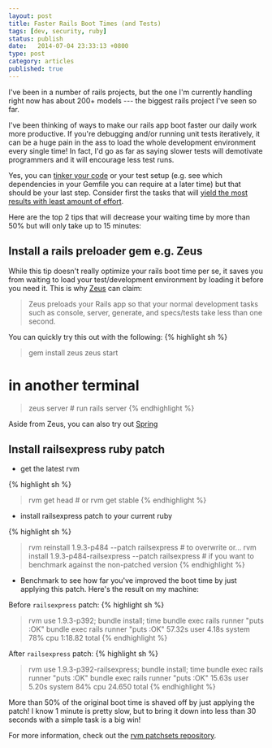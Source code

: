 ```yaml
---
layout: post
title: Faster Rails Boot Times (and Tests)
tags: [dev, security, ruby]
status: publish
date:   2014-07-04 23:33:13 +0800
type: post
category: articles
published: true
---
```


I've been in a number of rails projects, but the one I'm
currently handling right now has about 200+ models --- the biggest
rails project I've seen so far.

I've been thinking of ways to make our rails app boot faster
our daily work more productive. If you're debugging and/or
running unit tests iteratively, it can be a huge pain in the ass
to load the whole development environment every single time!
In fact, I'd go as far as saying slower tests will demotivate
programmers and it will encourage less test runs.

Yes, you can [tinker your code](http://www.fngtps.com/2013/fast-test-suite-boot-times-with-ruby-on-rails/)
or your test setup (e.g. see which dependencies in your Gemfile you can require at a later time)
but that should be your last step. Consider first the tasks that will
[yield the most results with least amount of effort](http://en.wikipedia.org/wiki/Pareto_principle).

Here are the top 2 tips that will decrease your waiting time by more than 50% but will only take up to 15 minutes:

## Install a rails preloader gem e.g. Zeus

While this tip doesn't really optimize your rails boot time per se,
it saves you from waiting to load your test/development environment
by loading it before you need it. This is why [Zeus](https://github.com/burke/zeus) can claim:

> Zeus preloads your Rails app so that your normal development tasks such as console, server, generate, and specs/tests take less than one second.

You can quickly try this out with the following:
{% highlight sh %}
> gem install zeus
> zeus start
# in another terminal
> zeus server # run rails server
{% endhighlight %}

Aside from Zeus, you can also try out [Spring](https://github.com/jonleighton/spring)

## Install railsexpress ruby patch

- get the latest rvm

{% highlight sh %}
> rvm get head # or
> rvm get stable
{% endhighlight %}

- install railsexpress patch to your current ruby

{% highlight sh %}
> rvm reinstall 1.9.3-p484 --patch railsexpress # to overwrite or...
> rvm install 1.9.3-p484-railsexpress --patch railsexpress # if you want to benchmark against the non-patched version
{% endhighlight %}

- Benchmark to see how far you've improved the boot time by just applying this patch. Here's the result on my machine:

Before `railsexpress` patch:
{% highlight sh %}
> rvm use 1.9.3-p392; bundle install;
> time bundle exec rails runner "puts :OK"
bundle exec rails runner "puts :OK"  57.32s user 4.18s system 78% cpu 1:18.82 total
{% endhighlight %}

After `railsexpress` patch:
{% highlight sh %}
> rvm use 1.9.3-p392-railsexpress; bundle install;
> time bundle exec rails runner "puts :OK"
bundle exec rails runner "puts :OK"  15.63s user 5.20s system 84% cpu 24.650 total
{% endhighlight %}

More than 50% of the original boot time is shaved off by just applying the patch! I know 1 minute is pretty slow,
but to bring it down into less than 30 seconds with a simple task is a big win!

For more information, check out the [rvm patchsets repository](https://github.com/skaes/rvm-patchsets).
